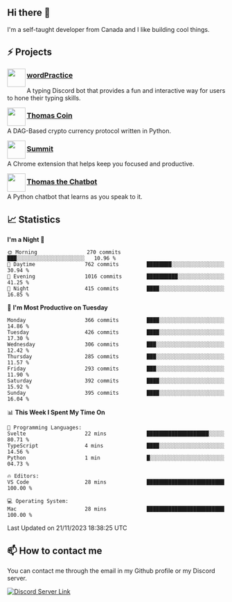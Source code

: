 <h2>Hi there 👋</h2>

<p>I'm a self-taught developer from Canada and I like building cool things.</p>

<h2>⚡ Projects</h2>

<img align="left" src="https://i.imgur.com/BIzs17V.png" width="42" height="42" />
<h3><a target="_blank" href="https://wordpractice.principle.sh/">wordPractice</a></h3>
<p>A typing Discord bot that provides a fun and interactive way for users to hone their typing skills.</p>

<img align="left" src="https://i.imgur.com/4FdQpgN.png" width="42" height="42" />
<h3><a href="https://github.com/principle105/thomas-coin">Thomas Coin</a></h3>
<p>A DAG-Based crypto currency protocol written in Python.</p>

<img align="left" src="https://i.imgur.com/Ly8Atho.png" width="42" height="42" />
<h3><a href="https://summit.sh/">Summit</a></h3>
<p>A Chrome extension that helps keep you focused and productive.</p>

<img align="left" src="https://i.imgur.com/hA9YF2s.png" width="42" height="42" />
<h3><a href="https://github.com/principle105/thomasthechatbot">Thomas the Chatbot</a></h3>
<p>A Python chatbot that learns as you speak to it.</p>

<h2>📈 Statistics</h2>

<!--START_SECTION:waka-->
**I'm a Night 🦉** 

```text
🌞 Morning                270 commits         ███░░░░░░░░░░░░░░░░░░░░░░   10.96 % 
🌆 Daytime                762 commits         ████████░░░░░░░░░░░░░░░░░   30.94 % 
🌃 Evening                1016 commits        ██████████░░░░░░░░░░░░░░░   41.25 % 
🌙 Night                  415 commits         ████░░░░░░░░░░░░░░░░░░░░░   16.85 % 
```
📅 **I'm Most Productive on Tuesday** 

```text
Monday                   366 commits         ████░░░░░░░░░░░░░░░░░░░░░   14.86 % 
Tuesday                  426 commits         ████░░░░░░░░░░░░░░░░░░░░░   17.30 % 
Wednesday                306 commits         ███░░░░░░░░░░░░░░░░░░░░░░   12.42 % 
Thursday                 285 commits         ███░░░░░░░░░░░░░░░░░░░░░░   11.57 % 
Friday                   293 commits         ███░░░░░░░░░░░░░░░░░░░░░░   11.90 % 
Saturday                 392 commits         ████░░░░░░░░░░░░░░░░░░░░░   15.92 % 
Sunday                   395 commits         ████░░░░░░░░░░░░░░░░░░░░░   16.04 % 
```


📊 **This Week I Spent My Time On** 

```text
💬 Programming Languages: 
Svelte                   22 mins             ████████████████████░░░░░   80.71 % 
TypeScript               4 mins              ████░░░░░░░░░░░░░░░░░░░░░   14.56 % 
Python                   1 min               █░░░░░░░░░░░░░░░░░░░░░░░░   04.73 % 

🔥 Editors: 
VS Code                  28 mins             █████████████████████████   100.00 % 

💻 Operating System: 
Mac                      28 mins             █████████████████████████   100.00 % 
```


 Last Updated on 21/11/2023 18:38:25 UTC
<!--END_SECTION:waka-->

<h2>📫 How to contact me</h2>

You can contact me through the email in my Github profile or my Discord server.

[![Discord Server Link](https://dcbadge.vercel.app/api/server/DHnk46C)](https://discord.gg/DHnk46C)

